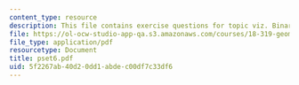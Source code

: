 ```yaml
---
content_type: resource
description: This file contains exercise questions for topic viz. Binary Space Partitions.
file: https://ol-ocw-studio-app-qa.s3.amazonaws.com/courses/18-319-geometric-combinatorics-fall-2005/5f2267ab40d20dd1abdec00df7c33df6_pset6.pdf
file_type: application/pdf
resourcetype: Document
title: pset6.pdf
uid: 5f2267ab-40d2-0dd1-abde-c00df7c33df6
---
```

